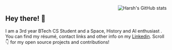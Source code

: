 <img alt="Harsh's GitHub stats" align="right" src="https://github-readme-stats.harshag24.vercel.app/api?username=harshag24&hide_border=true&hide_title=true&show_icons=true">

## Hey there! :wave:

I am a 3rd year BTech CS Student and a Space, History and AI enthusiast . You can find my résumé, contact links and other info on my [Linkedin](https://www.linkedin.com/in/harshagrawal24/). Scroll :point_down: for my open source projects and contributions!